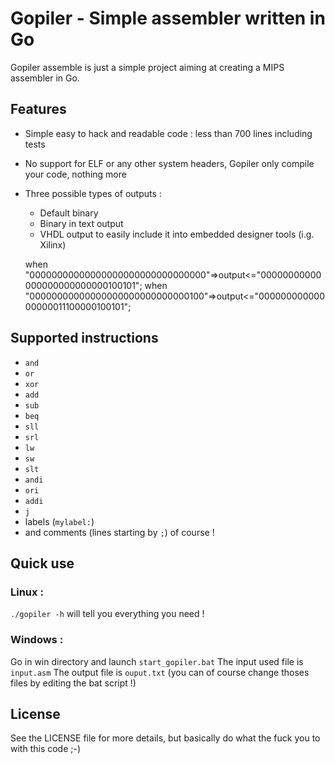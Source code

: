 # Gopiler - Simple assembler written in Go

Gopiler assemble is just a simple project aiming at creating a MIPS assembler in Go.

## Features

 - Simple easy to hack and readable code : less than 700 lines including tests
 - No support for ELF or any other system headers, Gopiler only compile your code, nothing more
 - Three possible types of outputs :
    - Default binary
    - Binary in text output
    - VHDL output to easily include it into embedded designer tools (i.g. Xilinx) 

    when "00000000000000000000000000000000"=>output<="00000000000000000000000000100101";
    when "00000000000000000000000000000100"=>output<="00000000000000000011100000100101";

## Supported instructions

 - `and`
 - `or`
 - `xor`
 - `add`
 - `sub`
 - `beq`
 - `sll`
 - `srl`
 - `lw`
 - `sw`
 - `slt`
 - `andi`
 - `ori`
 - `addi`
 - `j`
 - labels (`mylabel:`)
 - and comments (lines starting by `;`) of course !

## Quick use

### Linux :
`./gopiler -h` will tell you everything you need !

### Windows :
Go in win directory and launch `start_gopiler.bat`
The input used file is `input.asm`
The output file is `ouput.txt`
(you can of course change thoses files by editing the bat script !)

## License

See the LICENSE file for more details, but basically do what the fuck you to with this code ;-)
